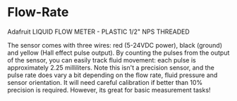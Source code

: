 # Flow-Rate
Adafruit LIQUID FLOW METER - PLASTIC 1/2" NPS THREADED

The sensor comes with three wires: red (5-24VDC power), black (ground) and yellow (Hall effect pulse output). By counting the pulses from the output of the sensor, you can easily track fluid movement: each pulse is approximately 2.25 milliliters. Note this isn't a precision sensor, and the pulse rate does vary a bit depending on the flow rate, fluid pressure and sensor orientation. It will need careful calibration if better than 10% precision is required. However, its great for basic measurement tasks! 
